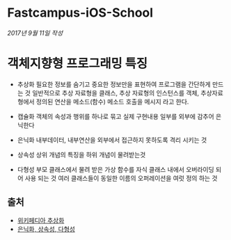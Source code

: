 # Fastcampus-iOS-School

*2017년 9월 11일 작성*

# 객체지향형 프로그래밍 특징
* 추상화
필요한 정보를 숨기고 중요한 정보만을 표현하여 프로그램을 간단하게 만드는 것
일반적으로 추상 자료형을 클래스, 추상 자료형의 인스턴스를 객체, 추상자료형에서 정의된 연산을 메소드(함수) 메소드 호출을 메시지 라고 한다.

* 캡슐화
객체의 속성과 행위를 하나로 묶고 실제 구현내용 일부를 외부에 감추어 은닉한다

* 은닉화
내부데이터, 내부연산을 외부에서 접근하지 못하도록 격리 시키는 것
* 상속성
상위 개념의 특징을 하위 개념이 물려받는것

* 다형성
부모 클래스에서 물려 받은 가상 함수를 자식 클래스 내에서 오버라이딩 되어 사용 되는 것
여러 클래스들이 동일한 이름의 오퍼레이션을 여럿 정의 하는 것

## 출처
* [위키페디아 추상화](https://ko.wikipedia.org/wiki/%EA%B0%9D%EC%B2%B4_%EC%A7%80%ED%96%A5_%ED%94%84%EB%A1%9C%EA%B7%B8%EB%9E%98%EB%B0%8D#.EC.9E.90.EB.A3.8C_.EC.B6.94.EC.83.81.ED.99.94)
* [은닉화, 상속성, 다형성](https://beerntv.wordpress.com/2017/01/18/0118-%E1%84%8E%E1%85%AE%E1%84%89%E1%85%A1%E1%86%BC%E1%84%92%E1%85%AA-%E1%84%8F%E1%85%A2%E1%86%B8%E1%84%89%E1%85%B2%E1%86%AF%E1%84%92%E1%85%AA-%E1%84%8B%E1%85%B3%E1%86%AB%E1%84%82%E1%85%B5%E1%86%A8/)
